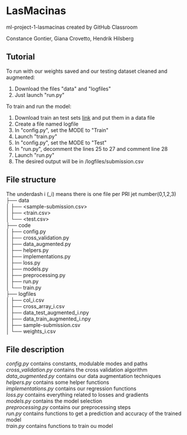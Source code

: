 # LasMacinas
ml-project-1-lasmacinas created by GitHub Classroom

Constance Gontier, Giana Crovetto, Hendrik Hilsberg

## Tutorial

To run with our weights saved and our testing dataset cleaned and augmented: 
1. Download the files "data" and "logfiles"
2. Just launch "run.py"

To train and run the model: 
1. Download train an test sets [link](https://www.aicrowd.com/challenges/epfl-machine-learning-higgs/dataset_files) and put them in a data file
2. Create a file named logfile 
3. In "config.py", set the MODE to "Train" 
4. Launch "train.py" 
5. In "config.py", set the MODE to "Test"
6. In "run.py", decomment the lines 25 to 27 and comment line 28
7. Launch "run.py" 
8. The desired output will be in /logfiles/submission.csv


## File structure
The underdash i (_i) means there is one file per PRI jet number(0,1,2,3)  
├── data  
│   ├── <sample-submission.csv>  
│   ├── <train.csv>  
│   └── <test.csv>  
├── code  
│   ├── config.py  
│   ├── cross_validation.py  
│   ├── data_augmented.py  
│   ├── helpers.py  
│   ├── implementations.py  
│   ├── loss.py  
│   ├── models.py  
│   ├── preprocessing.py  
│   ├── run.py  
│   └── train.py  
├── logfiles  
│   ├── col_i.csv  
│   ├── cross_array_i.csv  
│   ├── data_test_augmented_i.npy  
│   ├── data_train_augmented_i.npy  
│   ├── sample-submission.csv  
│   └── weights_i.csv  

## File description
*config.py* contains constants, modulable modes and paths  
*cross_validation.py* contains the cross validation algorithm  
*data_augmented.py* contains our data augmentation techniques  
*helpers.py* contains some helper functions  
*implementations.py* contains our regression functions  
*loss.py* contains everything related to losses and gradients  
*models.py* contains the model selection  
*preprocessing.py* contains our preprocessing steps  
*run.py* contains functions to get a prediction and accuracy of the trained model  
*train.py* contains functions to train ou model  
